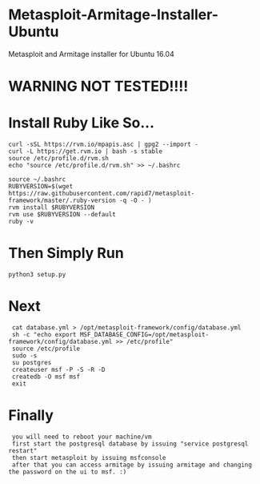 # Metasploit-Armitage-Installer-Ubuntu
Metasploit and Armitage installer for Ubuntu 16.04 
# WARNING NOT TESTED!!!!

# Install Ruby Like So...
    curl -sSL https://rvm.io/mpapis.asc | gpg2 --import -
    curl -L https://get.rvm.io | bash -s stable
    source /etc/profile.d/rvm.sh
    echo "source /etc/profile.d/rvm.sh" >> ~/.bashrc
    
    source ~/.bashrc
    RUBYVERSION=$(wget https://raw.githubusercontent.com/rapid7/metasploit-framework/master/.ruby-version -q -O - )
    rvm install $RUBYVERSION
    rvm use $RUBYVERSION --default
    ruby -v
    
# Then Simply Run
    python3 setup.py
    
# Next
     cat database.yml > /opt/metasploit-framework/config/database.yml
     sh -c "echo export MSF_DATABASE_CONFIG=/opt/metasploit-framework/config/database.yml >> /etc/profile"
     source /etc/profile
     sudo -s
     su postgres    
     createuser msf -P -S -R -D
     createdb -O msf msf
     exit
     
# Finally
     you will need to reboot your machine/vm 
     first start the postgresql database by issuing "service postgresql restart"
     then start metasploit by issuing msfconsole
     after that you can access armitage by issuing armitage and changing the password on the ui to msf. :)
